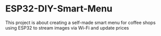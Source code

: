 # ESP32-DIY-Smart-Menu
This project is about creating a self-made smart menu for coffee shops using ESP32 to stream images via Wi-Fi and update prices
